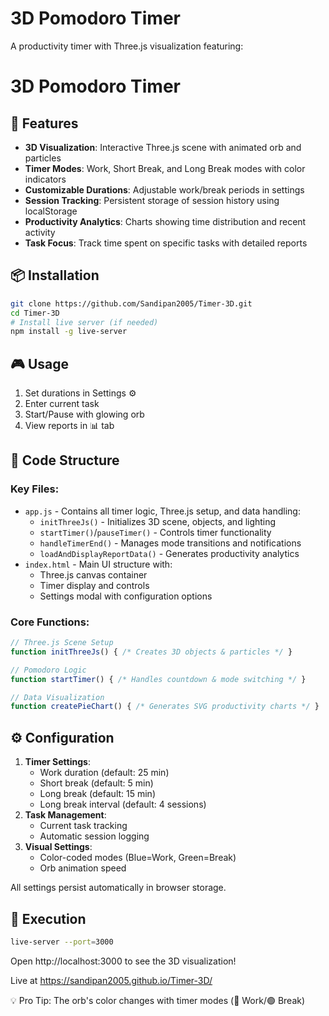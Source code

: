# 3D Pomodoro Timer

A productivity timer with Three.js visualization featuring:

# 3D Pomodoro Timer

## 🚀 Features
- **3D Visualization**: Interactive Three.js scene with animated orb and particles
- **Timer Modes**: Work, Short Break, and Long Break modes with color indicators
- **Customizable Durations**: Adjustable work/break periods in settings
- **Session Tracking**: Persistent storage of session history using localStorage
- **Productivity Analytics**: Charts showing time distribution and recent activity
- **Task Focus**: Track time spent on specific tasks with detailed reports

## 📦 Installation
```bash
git clone https://github.com/Sandipan2005/Timer-3D.git
cd Timer-3D
# Install live server (if needed)
npm install -g live-server
```

## 🎮 Usage
1. Set durations in Settings ⚙️
2. Enter current task
3. Start/Pause with glowing orb
4. View reports in 📊 tab

## 🔧 Code Structure
### Key Files:
- `app.js` - Contains all timer logic, Three.js setup, and data handling:
  - `initThreeJs()` - Initializes 3D scene, objects, and lighting
  - `startTimer()`/`pauseTimer()` - Controls timer functionality
  - `handleTimerEnd()` - Manages mode transitions and notifications
  - `loadAndDisplayReportData()` - Generates productivity analytics
- `index.html` - Main UI structure with:
  - Three.js canvas container
  - Timer display and controls
  - Settings modal with configuration options

### Core Functions:
```javascript
// Three.js Scene Setup
function initThreeJs() { /* Creates 3D objects & particles */ }

// Pomodoro Logic
function startTimer() { /* Handles countdown & mode switching */ }

// Data Visualization
function createPieChart() { /* Generates SVG productivity charts */ }
```

## ⚙️ Configuration
1. **Timer Settings**:
   - Work duration (default: 25 min)
   - Short break (default: 5 min)
   - Long break (default: 15 min)
   - Long break interval (default: 4 sessions)
2. **Task Management**:
   - Current task tracking
   - Automatic session logging
3. **Visual Settings**:
   - Color-coded modes (Blue=Work, Green=Break)
   - Orb animation speed

All settings persist automatically in browser storage.

## 🔄 Execution
```bash
live-server --port=3000
```
Open http://localhost:3000 to see the 3D visualization!

Live at https://sandipan2005.github.io/Timer-3D/

💡 Pro Tip: The orb's color changes with timer modes (🔵 Work/🟢 Break)
